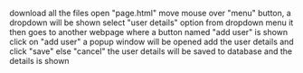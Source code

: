 download all the files
open "page.html"
move mouse over "menu" button, a dropdown will be shown
select "user details" option from dropdown menu
it then goes to another webpage where a button named "add user" is shown
click on "add user" a popup window will be opened
add the user details and click "save" else "cancel"
the user details will be saved to database and the details is shown
